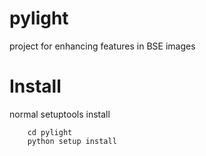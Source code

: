 pylight
=========

project for enhancing features in BSE images

Install
==========
normal setuptools install

```
    cd pylight
    python setup install
```

